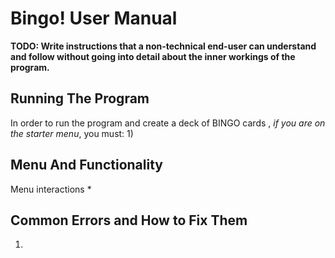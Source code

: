 # Bingo! User Manual  	         	  

**TODO: Write instructions that a non-technical end-user can understand and follow without going into detail about the inner workings of the program.**


## Running The Program
In order to run the program and create a deck of BINGO cards , *if you are on the starter menu*, you must:
1) 


## Menu And Functionality
Menu interactions
* 


## Common Errors and How to Fix Them
1) 


